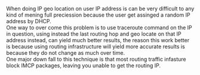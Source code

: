 When doing IP geo location on user IP address is can be very difficult to any kind of mening full preciession because the user get assinged a random IP address by DHCP. <br>
One way to over come this problem is to use traceroute command on the IP in question, using instead the last routing hop and geo locate on that IP address instead, can yield much better results, the reason this work better is because using routing infrastructure will yield more accurate results is because they do not change as much over time. <br>
One major down fall to this technique is that most routing traffic infasture block IMCP packages, leaving you unable to get the routing IP.
